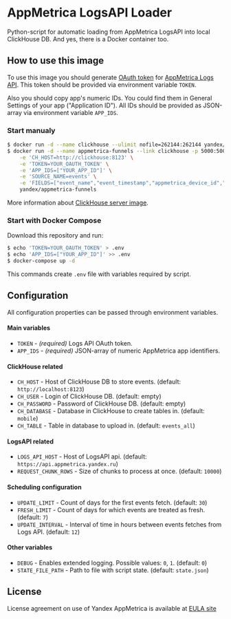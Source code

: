 # AppMetrica LogsAPI Loader

Python-script for automatic loading from AppMetrica LogsAPI into local ClickHouse DB. And yes, there is a Docker container too.

## How to use this image

To use this image you should generate [OAuth token][OAUTH-DOCS] for [AppMetrica Logs API][LOGSAPI-DOCS]. This token should be provided via environment variable `TOKEN`.

Also you should copy app's numeric IDs. You could find them in General Settings of your app ("Application ID"). All IDs should be provided as JSON-array via environment variable `APP_IDS`.

### Start manualy
```bash
$ docker run -d --name clickhouse --ulimit nofile=262144:262144 yandex/clickhouse-server
$ docker run -d --name appmetrica-funnels --link clickhouse -p 5000:5000 \
    -e 'CH_HOST=http://clickhouse:8123' \
    -e 'TOKEN=YOUR_OAUTH_TOKEN' \
    -e 'APP_IDS=["YOUR_APP_ID"]' \
    -e 'SOURCE_NAME=events' \
    -e 'FIELDS=["event_name","event_timestamp","appmetrica_device_id","os_name","country_iso_code","city"]' \
    yandex/appmetrica-funnels
```

More information about [ClickHouse server image][CLICKHOUSE-SERVER].

### Start with Docker Compose
Download this repository and run:
```bash
$ echo 'TOKEN=YOUR_OAUTH_TOKEN' > .env
$ echo 'APP_IDS=["YOUR_APP_ID"]' >> .env
$ docker-compose up -d
```

This commands create `.env` file with variables required by script. 

## Configuration

All configuration properties can be passed through environment variables.
 
#### Main variables
* `TOKEN` - *(required)* Logs API OAuth token.
* `APP_IDS` - *(required)* JSON-array of numeric AppMetrica app identifiers.

#### ClickHouse related
* `CH_HOST` - Host of ClickHouse DB to store events. (default: `http://localhost:8123`)
* `CH_USER` - Login of ClickHouse DB. (default: empty)
* `CH_PASSWORD` - Password of ClickHouse DB. (default: empty)
* `CH_DATABASE` - Database in ClickHouse to create tables in. (default: `mobile`)
* `CH_TABLE` - Table in database to upload in. (default: `events_all`)

#### LogsAPI related
* `LOGS_API_HOST` - Host of LogsAPI api. (default: `https://api.appmetrica.yandex.ru`)
* `REQUEST_CHUNK_ROWS` - Size of chunks to process at once. (default: `10000`)

#### Scheduling configuration
* `UPDATE_LIMIT` - Count of days for the first events fetch. (default: `30`)
* `FRESH_LIMIT` - Count of days for which events are treated as fresh. (default: `7`)
* `UPDATE_INTERVAL` - Interval of time in hours between events fetches from Logs API. (default: `12`)

#### Other variables
* `DEBUG` - Enables extended logging. Possible values: `0`, `1`. (default: `0`)
* `STATE_FILE_PATH` - Path to file with script state. (default: `state.json`)

## License
License agreement on use of Yandex AppMetrica is available at [EULA site][LICENSE]


[LOGSAPI-DOCS]: https://tech.yandex.com/appmetrica/doc/mobile-api/logs/about-docpage/ "AppMetrica LogsAPI documentation"
[OAUTH-DOCS]: https://tech.yandex.com/appmetrica/doc/mobile-api/intro/authorization-docpage/ "Yandex OAuth documentation"
[CLICKHOUSE-SERVER]: https://hub.docker.com/r/yandex/clickhouse-server/ "ClickHouse Server Docker image page"
[LOGSAPI-ENDPOINTS]: https://tech.yandex.com/appmetrica/doc/mobile-api/logs/endpoints-docpage/ "AppMetrica LogsAPI Endpoints documentation"
[LICENSE]: https://yandex.com/legal/metrica_termsofuse/ "Yandex AppMetrica agreement"